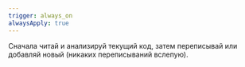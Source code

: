 ```yaml
---
trigger: always_on
alwaysApply: true
---
```

Сначала читай и анализируй текущий код, затем переписывай или добавляй новый (никаких переписываний вслепую).
